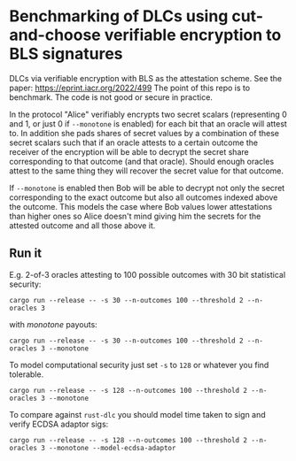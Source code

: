 # Benchmarking of DLCs using cut-and-choose verifiable encryption to BLS signatures

DLCs via verifiable encryption with BLS as the attestation scheme.
See the paper: https://eprint.iacr.org/2022/499
The point of this repo is to benchmark. The code is not good or secure in practice.

In the protocol "Alice" verifiably encrypts two secret scalars (representing 0 and 1, or just 0 if `--monotone` is enabled) for each bit that an oracle will attest to.
In addition she pads shares of secret values by a combination of these secret scalars such that if an oracle attests to a certain outcome the receiver of the encryption will be able to decrypt the secret share corresponding to that outcome (and that oracle). Should enough oracles attest to the same thing they will recover the secret value for that outcome.

If `--monotone` is enabled then Bob will be able to decrypt not only the secret corresponding to the exact outcome but also all outcomes indexed above the outcome. This models the case where Bob values lower attestations than higher ones so Alice doesn't mind giving him the secrets for the attested outcome and all those above it.

## Run it

E.g. 2-of-3 oracles attesting to 100 possible outcomes with 30 bit statistical security:

```
cargo run --release -- -s 30 --n-outcomes 100 --threshold 2 --n-oracles 3
```

with *monotone* payouts:

```
cargo run --release -- -s 30 --n-outcomes 100 --threshold 2 --n-oracles 3 --monotone
```

To model computational security just set `-s` to `128` or whatever you find tolerable.

```
cargo run --release -- -s 128 --n-outcomes 100 --threshold 2 --n-oracles 3 --monotone
```


To compare against `rust-dlc` you should model time taken to sign and verify ECDSA adaptor sigs:


```
cargo run --release -- -s 128 --n-outcomes 100 --threshold 2 --n-oracles 3 --monotone --model-ecdsa-adaptor
```


